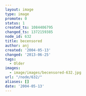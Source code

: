 ```yaml
---
layout: image
type: image
promote: 0
status: 1
created_ts: 1084406795
changed_ts: 1372159385
node_id: 632
title: becensored
author: anj
created: '2004-05-13'
changed: '2013-06-25'
tags:
  - Older
images:
  - image/images/becensored-632.jpg
url: "/node/632/"
aliases: []
date: '2004-05-13'
---
```


